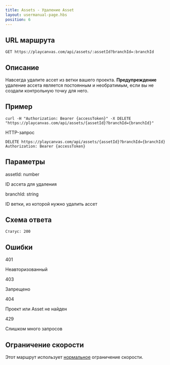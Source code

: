 ```yaml
---
title: Assets - Удаление Asset
layout: usermanual-page.hbs
position: 6
---
```


## URL маршрута

```none
GET https://playcanvas.com/api/assets/:assetId?branchId=:branchId
```

## Описание

Навсегда удалите ассет из ветки вашего проекта. **Предупреждение** удаление ассета является постоянным и необратимым, если вы не создали контрольную точку для него.

## Пример

```none
curl -H "Authorization: Bearer {accessToken}" -X DELETE "https://playcanvas.com/api/assets/{assetId}?branchId={branchId}"
```

HTTP-запрос

```text
DELETE https://playcanvas.com/api/assets/{assetId}?branchId={branchId}
Authorization: Bearer {accessToken}
```

## Параметры

<div class="params">
<div class="parameter"><span class="param">assetId: number</span><p>ID ассета для удаления</p></div>
<div class="parameter"><span class="param">branchId: string</span><p>ID ветки, из которой нужно удалить ассет</p></div>
</div>

## Схема ответа

```none
Статус: 200
```

## Ошибки

<div class="params">
<div class="parameter"><span class="param">401</span><p>Неавторизованный</p></div>
<div class="parameter"><span class="param">403</span><p>Запрещено</p></div>
<div class="parameter"><span class="param">404</span><p>Проект или Asset не найден</p></div>
<div class="parameter"><span class="param">429</span><p>Слишком много запросов</p></div>
</div>

## Ограничение скорости

Этот маршрут использует [нормальное][1] ограничение скорости.

[1]: /user-manual/api#rate-limiting
